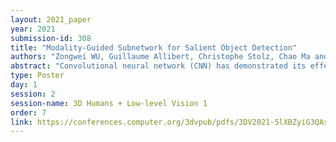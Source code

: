 ```yaml
---
layout: 2021_paper
year: 2021
submission-id: 308
title: "Modality-Guided Subnetwork for Salient Object Detection"
authors: "Zongwei WU, Guillaume Allibert, Christophe Stolz, Chao Ma and Cedric Demonceaux"
abstract: "Convolutional neural network (CNN) has demonstrated its effectiveness in salient object detection (SOD). Nevertheless, it is limited by the capability of learning geometry from RGB images due to the fixed design of kernel shape and size, which does not account for the visual appearance with large deformation. Recently, RGBD-based SOD has attracted research attention. The extra depth clues such as boundary clues, surface normal, shape attribute, etc., contribute to the identification of salient objects with complicated scenarios. However, most RGBD networks require multi-modalities from the input side and feed them separately through a two-stream design, which inevitably results in extra costs on computation and depth sensors. To tackle these inconveniences, we present in this paper the modality-guided subnetwork (MGSnet), a novel fusion design that can be applied to both RGB and RGBD two-stream models. It has the following superior designs: 1) It is possible to rely only on RGB images for training and testing data. Taking the inner workings of depth-prediction networks into account, we propose to estimate the pseudo-geometry maps from RGB input — essentially mimicking the multi-modality input. 2) Our proposed MGSnet for RGB SOD results in real-time inference but achieves state-of-the-art performance compared to other RGB models. 3) The flexible and light-weight design of MGS facilitates the integration into RGBD two-streaming models to enable further progress but with minimal cost."
type: Poster
day: 1
session: 2
session-name: 3D Humans + Low-level Vision 1
order: 7
link: https://conferences.computer.org/3dvpub/pdfs/3DV2021-5lXBZyiG3QAsRBKXHIjqU8/268800a515/268800a515.pdf
---
```

